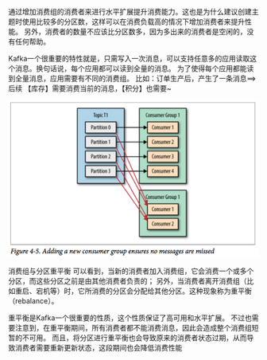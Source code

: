 
通过增加消费组的消费者来进行水平扩展提升消费能力。这也是为什么建议创建主题时使用比较多的分区数，这样可以在消费负载高的情况下增加消费者来提升性能。
另外，消费者的数量不应该比分区数多，因为多出来的消费者是空闲的，没有任何帮助。

Kafka一个很重要的特性就是，只需写入一次消息，可以支持任意多的应用读取这个消息。换句话说，每个应用都可以读到全量的消息。
为了使得每个应用都能读到全量消息，应用需要有不同的消费组。
  比如：订单生产后，产生了一条消息==>后续  【库存】需要消费当前的消息，【积分】也需要~


![多分组](https://github.com/percyqq/start/blob/master/kafka%20group.png?raw=true)

消费组与分区重平衡
可以看到，当新的消费者加入消费组，它会消费一个或多个分区，而这些分区之前是由其他消费者负责的；
另外，当消费者离开消费组（比如重启、宕机等）时，它所消费的分区会分配给其他分区。这种现象称为重平衡（rebalance）。

重平衡是Kafka一个很重要的性质，这个性质保证了高可用和水平扩展。
不过也需要注意到，在重平衡期间，所有消费者都不能消费消息，因此会造成整个消费组短暂的不可用。
而且，将分区进行重平衡也会导致原来的消费者状态过期，从而导致消费者需要重新更新状态，这段期间也会降低消费性能






